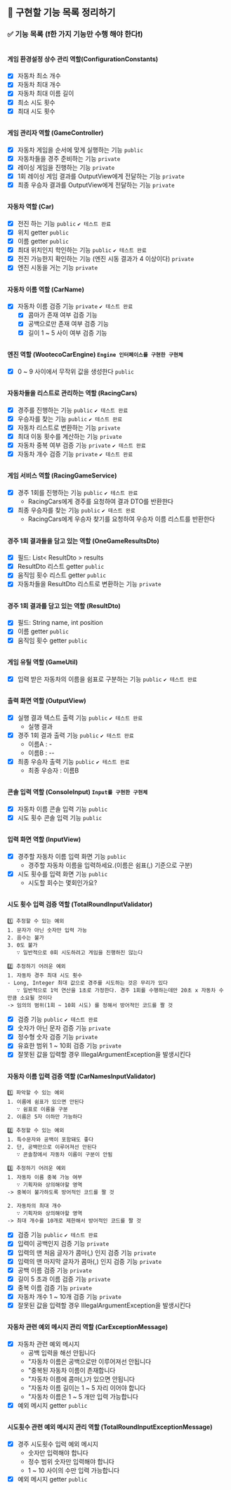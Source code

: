 ## 🎯️ 구현할 기능 목록 정리하기

### ✅ 기능 목록 (❗한 가지 기능만 수행 해야 한다❗)

##

#### 게임 환경설정 상수 관리 역할(ConfigurationConstants)

- [x] 자동차 최소 개수
- [x] 자동차 최대 개수
- [x] 자동차 최대 이름 길이
- [x] 최소 시도 횟수
- [x] 최대 시도 횟수

##

#### 게임 관리자 역할 (GameController)

- [x] 자동차 게임을 순서에 맞게 실행하는 기능 `public`
- [x] 자동차들을 경주 준비하는 기능 `private`
- [x] 레이싱 게임을 진행하는 기능 `private`
- [x] 1회 레이싱 게임 결과를 OutputView에게 전달하는 기능 `private`
- [x] 최종 우승자 결과를 OutputView에게 전달하는 기능 `private`

##

#### 자동차 역할 (Car)

- [x] 전진 하는 기능 `public` `✔ 테스트 완료`
- [x] 위치 getter `public`
- [x] 이름 getter `public`
- [x] 최대 위치인지 학인하는 기능 `public` `✔ 테스트 완료`
- [x] 전진 가능한지 확인하는 기능 (엔진 시동 결과가 4 이상이다) `private`
- [x] 엔진 시동을 거는 기능 `private`

##

#### 자동차 이름 역할 (CarName)

- [x] 자동차 이름 검증 기능 `private` `✔ 테스트 완료`
    - [x] 콤마가 존재 여부 검증 기능
    - [x] 공백으로만 존재 여부 검증 기능
    - [x] 길이 1 ~ 5 사이 여부 검증 기능

##

#### 엔진 역할 (WootecoCarEngine) `Engine 인터페이스를 구현한 구현체`

- [x] 0 ~ 9 사이에서 무작위 값을 생성한다 `public`

##

#### 자동차들을 리스트로 관리하는 역할 (RacingCars)

- [x] 경주를 진행하는 기능 `public` `✔ 테스트 완료`
- [x] 우승자를 찾는 기능 `public` `✔ 테스트 완료`
- [x] 자동차 리스트로 변환하는 기능 `private`
- [x] 최대 이동 횟수를 계산하는 기능 `private`
- [x] 자동차 중복 여부 검증 기능 `private` `✔ 테스트 완료`
- [x] 자동차 개수 검증 기능 `private` `✔ 테스트 완료`

##

#### 게임 서비스 역할 (RacingGameService)

- [x] 경주 1회를 진행하는 기능 `public` `✔ 테스트 완료`
    - RacingCars에게 경주를 요청하여 결과 DTO를 반환한다
- [x] 최종 우승자를 찾는 기능 `public` `✔ 테스트 완료`
    - RacingCars에게 우승자 찾기를 요청하여 우승자 이름 리스트를 반환한다

##

#### 경주 1회 결과들을 담고 있는 역할 (OneGameResultsDto)

- [x] 필드: List< ResultDto > results
- [x] ResultDto 리스트 getter `public`
- [x] 움직임 횟수 리스트 getter `public`
- [x] 자동차들을 ResultDto 리스트로 변환하는 기능 `private`

##

#### 경주 1회 결과를 담고 있는 역할 (ResultDto)

- [x] 필드: String name, int position
- [x] 이름 getter `public`
- [x] 움직임 횟수 getter `public`

##

#### 게임 유틸 역할 (GameUtil)

- [x] 입력 받은 자동차의 이름을 쉼표로 구분하는 기능 `public` `✔ 테스트 완료`

##

#### 출력 화면 역할 (OutputView)

- [x] 실행 결과 텍스트 출력 기능 `public` `✔ 테스트 완료`
    - 실행 결과
- [x] 경주 1회 결과 출력 기능 `public` `✔ 테스트 완료`
    - 이름A : -
    - 이름B : --
- [x] 최종 우승자 출력 기능 `public` `✔ 테스트 완료`
    - 최종 우승자 : 이름B

##

#### 콘솔 입력 역할 (ConsoleInput) `Input를 구현한 구현체`

- [x] 자동차 이름 콘솔 입력 기능 `public`
- [x] 시도 횟수 콘솔 입력 기능 `public`

##

#### 입력 화면 역할 (InputView)

- [x] 경주할 자동차 이름 입력 화면 기능 `public`
    - 경주할 자동차 이름을 입력하세요.(이름은 쉼표(,) 기준으로 구분)
- [x] 시도 횟수를 입력 화면 기능 `public`
    - 시도할 회수는 몇회인가요?

##

#### 시도 횟수 입력 검증 역할 (TotalRoundInputValidator)

```
1️⃣ 추정할 수 있는 예외
1. 문자가 아닌 숫자만 입력 가능
2. 음수는 불가
3. 0도 불가
   ∵ 일반적으로 0회 시도하려고 게임을 진행하진 않는다

2️⃣ 추정하기 어려운 예외
1. 자동차 경주 최대 시도 횟수
- Long, Integer 최대 값으로 경주를 시도하는 것은 무리가 있다
   ∵ 일반적으로 1억 연산을 1초로 가정한다. 경주 1회를 수행하는데만 20초 x 자동차 수 만큼 소요될 것이다
-> 임의의 범위(1회 ~ 10회 시도) 를 정해서 방어적인 코드를 짤 것
```

- [x] 검증 기능 `public` `✔ 테스트 완료`
- [x] 숫자가 아닌 문자 검증 기능 `private`
- [x] 정수형 숫자 검증 기능 `private`
- [x] 유효한 범위 1 ~ 10회 검증 기능 `private`
- [x] 잘못된 값을 입력할 경우 IllegalArgumentException을 발생시킨다

##

#### 자동차 이름 입력 검증 역할 (CarNamesInputValidator)

```
1️⃣ 파악할 수 있는 예외
1. 이름에 쉼표가 있으면 안된다
   ∵ 쉼표로 이름을 구분
2. 이름은 5자 이하만 가능하다

2️⃣ 추정할 수 있는 예외
1. 특수문자와 공백이 포함돼도 좋다
2. 단, 공백만으로 이루어져선 안된다
   ∵ 콘솔창에서 자동차 이름이 구분이 안됨

3️⃣ 추정하기 어려운 예외
1. 자동차 이름 중복 가능 여부
   ∵ 기획자와 상의해야할 영역
-> 중복이 불가하도록 방어적인 코드를 짤 것

2. 자동차의 최대 개수
   ∵ 기획자와 상의해야할 영역
-> 최대 개수를 10개로 제한해서 방어적인 코드를 짤 것
```

- [x] 검증 기능 `public` `✔ 테스트 완료`
- [x] 입력이 공백인지 검증 기능 `private`
- [x] 입력의 맨 처음 글자가 콤마(,) 인지 검증 기능 `private`
- [x] 입력의 맨 마지막 글자가 콤마(,) 인지 검증 기능 `private`
- [x] 공백 이름 검증 기능 `private`
- [x] 길이 5 초과 이름 검증 기능 `private`
- [x] 중복 이름 검증 기능 `private`
- [x] 자동차 개수 1 ~ 10개 검증 기능 `private`
- [x] 잘못된 값을 입력할 경우 IllegalArgumentException을 발생시킨다

##

#### 자동차 관련 예외 메시지 관리 역할 (CarExceptionMessage)

- [x] 자동차 관련 예외 메시지
    - 공백 입력을 해선 안됩니다
    - "자동차 이름은 공백으로만 이루어져선 안됩니다
    - "중복된 자동차 이름이 존재합니다
    - "자동차 이름에 콤마(,)가 있으면 안됩니다
    - "자동차 이름 길이는 1 ~ 5 자리 이어야 합니다
    - "자동차 이름은 1 ~ 5 개만 입력 가능합니다
- [x] 예외 메시지 getter `public`

##

#### 시도횟수 관련 예외 메시지 관리 역할 (TotalRoundInputExceptionMessage)

- [x] 경주 시도횟수 입력 예외 메시지
    - 숫자만 입력해야 합니다
    - 정수 범위 숫자만 입력해야 합니다
    - 1 ~ 10 사이의 수만 입력 가능합니다
- [x] 예외 메시지 getter `public`